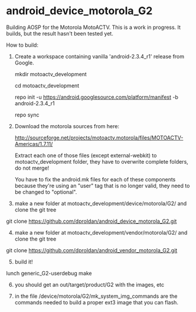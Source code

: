 android_device_motorola_G2
==========================

 Building AOSP for the Motorola MotoACTV.  This is a work in progress.  It builds,  but the result hasn't been tested yet.
 
 How to build:


 1. Create a workspace containing vanilla 'android-2.3.4_r1' release from Google.
    
    mkdir motoactv_development

    cd motoactv_development

    repo init -u https://android.googlesource.com/platform/manifest -b android-2.3.4_r1

    repo sync 

 2. Download the motorola sources from here:

    http://sourceforge.net/projects/motoactv.motorola/files/MOTOACTV-Americas/1.7.11/

    Extract each one of those files (except external-webkit) to motoactv_development folder,  they have to overwrite complete folders,  do not merge!

    You have to fix the android.mk files for each of these components because they're using an "user" tag that is no longer valid,  they need to be changed to "optional".


 3.  make a new folder at motoactv_development/device/motorola/G2/  and clone the git tree

   git clone https://github.com/dproldan/android_device_motorola_G2.git


 4.  make a new folder at motoactv_development/vendor/motorola/G2/  and clone the git tree

   git clone https://github.com/dproldan/android_vendor_motorola_G2.git


 5.  build it!

   lunch generic_G2-userdebug
   make

 6.  you should get an out/target/product/G2 with the images, etc

 7.  in the file /device/motorola/G2/mk_system_img_commands  are the commands needed to build a proper ext3 image that you can flash.  


